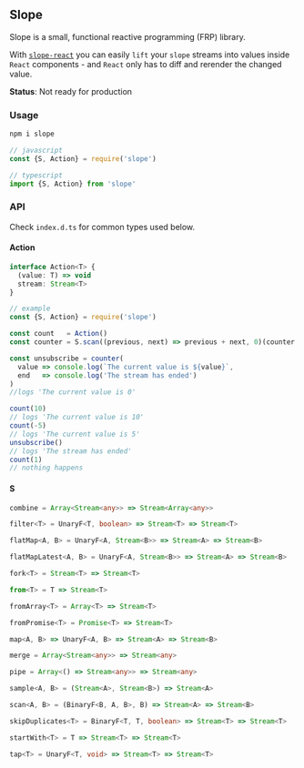 ## Slope

Slope is a small, functional reactive programming (FRP) library.

With [`slope-react`](https://github.com/juhohei/slope-react) you can easily `lift` your `slope` streams into values inside `React` components - and `React` only has to diff and rerender the changed value.

__Status__: Not ready for production

### Usage

```sh
npm i slope
```

```js
// javascript
const {S, Action} = require('slope')
```

```ts
// typescript
import {S, Action} from 'slope'
```

### API

Check `index.d.ts` for common types used below.

#### Action

```ts
interface Action<T> {
  (value: T) => void
  stream: Stream<T>
}
```

```js
// example
const {S, Action} = require('slope')

const count   = Action()
const counter = S.scan((previous, next) => previous + next, 0)(counter.stream)

const unsubscribe = counter(
  value => console.log(`The current value is ${value}`,
  end   => console.log('The stream has ended')
)
//logs 'The current value is 0'

count(10)
// logs 'The current value is 10'
count(-5)
// logs 'The current value is 5'
unsubscribe()
// logs 'The stream has ended'
count(1)
// nothing happens
```

#### S

```ts
combine = Array<Stream<any>> => Stream<Array<any>>

filter<T> = UnaryF<T, boolean> => Stream<T> => Stream<T>

flatMap<A, B> = UnaryF<A, Stream<B>> => Stream<A> => Stream<B>

flatMapLatest<A, B> = UnaryF<A, Stream<B>> => Stream<A> => Stream<B>

fork<T> = Stream<T> => Stream<T>

from<T> = T => Stream<T>

fromArray<T> = Array<T> => Stream<T>

fromPromise<T> = Promise<T> => Stream<T>

map<A, B> => UnaryF<A, B> => Stream<A> => Stream<B>

merge = Array<Stream<any>> => Stream<any>

pipe = Array<() => Stream<any>> => Stream<any>

sample<A, B> = (Stream<A>, Stream<B>) => Stream<A>

scan<A, B> = (BinaryF<B, A, B>, B) => Stream<A> => Stream<B>

skipDuplicates<T> = BinaryF<T, T, boolean> => Stream<T> => Stream<T>

startWith<T> = T => Stream<T> => Stream<T>

tap<T> = UnaryF<T, void> => Stream<T> => Stream<T>
```
